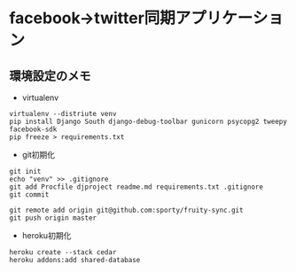facebook->twitter同期アプリケーション
=====================================

環境設定のメモ
--------------

* virtualenv

```
virtualenv --distriute venv
pip install Django South django-debug-toolbar gunicorn psycopg2 tweepy facebook-sdk
pip freeze > requirements.txt
```

* git初期化

```
git init
echo "venv" >> .gitignore
git add Procfile djproject readme.md requirements.txt .gitignore 
git commit
 
git remote add origin git@github.com:sporty/fruity-sync.git
git push origin master
```

* heroku初期化

```
heroku create --stack cedar
heroku addons:add shared-database
```

